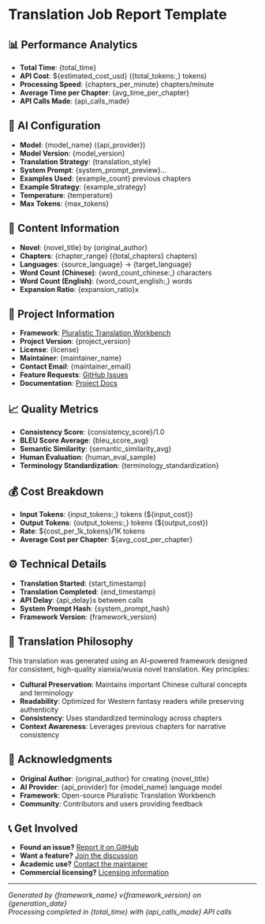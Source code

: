 # Translation Job Report Template

## 📊 Performance Analytics
- **Total Time**: {total_time}
- **API Cost**: ${estimated_cost_usd} ({total_tokens:,} tokens)
- **Processing Speed**: {chapters_per_minute} chapters/minute
- **Average Time per Chapter**: {avg_time_per_chapter}
- **API Calls Made**: {api_calls_made}

## 🤖 AI Configuration  
- **Model**: {model_name} ({api_provider})
- **Model Version**: {model_version}
- **Translation Strategy**: {translation_style}
- **System Prompt**: {system_prompt_preview}...
- **Examples Used**: {example_count} previous chapters
- **Example Strategy**: {example_strategy}
- **Temperature**: {temperature}
- **Max Tokens**: {max_tokens}

## 📖 Content Information
- **Novel**: {novel_title} by {original_author}
- **Chapters**: {chapter_range} ({total_chapters} chapters)
- **Languages**: {source_language} → {target_language}
- **Word Count (Chinese)**: {word_count_chinese:,} characters
- **Word Count (English)**: {word_count_english:,} words
- **Expansion Ratio**: {expansion_ratio}x

## 🔗 Project Information
- **Framework**: [Pluralistic Translation Workbench]({github_url})
- **Project Version**: {project_version}
- **License**: {license}
- **Maintainer**: {maintainer_name}
- **Contact Email**: {maintainer_email}
- **Feature Requests**: [GitHub Issues]({feature_requests_url})
- **Documentation**: [Project Docs]({documentation_url})

## 📈 Quality Metrics
- **Consistency Score**: {consistency_score}/1.0
- **BLEU Score Average**: {bleu_score_avg}
- **Semantic Similarity**: {semantic_similarity_avg}
- **Human Evaluation**: {human_eval_sample}
- **Terminology Standardization**: {terminology_standardization}

## 💰 Cost Breakdown
- **Input Tokens**: {input_tokens:,} tokens (${input_cost})
- **Output Tokens**: {output_tokens:,} tokens (${output_cost})
- **Rate**: ${cost_per_1k_tokens}/1K tokens
- **Average Cost per Chapter**: ${avg_cost_per_chapter}

## ⚙️ Technical Details
- **Translation Started**: {start_timestamp}
- **Translation Completed**: {end_timestamp}
- **API Delay**: {api_delay}s between calls
- **System Prompt Hash**: {system_prompt_hash}
- **Framework Version**: {framework_version}

## 🎯 Translation Philosophy
This translation was generated using an AI-powered framework designed for consistent, high-quality xianxia/wuxia novel translation. Key principles:

- **Cultural Preservation**: Maintains important Chinese cultural concepts and terminology
- **Readability**: Optimized for Western fantasy readers while preserving authenticity
- **Consistency**: Uses standardized terminology across chapters
- **Context Awareness**: Leverages previous chapters for narrative consistency

## 🙏 Acknowledgments
- **Original Author**: {original_author} for creating {novel_title}
- **AI Provider**: {api_provider} for {model_name} language model
- **Framework**: Open-source Pluralistic Translation Workbench
- **Community**: Contributors and users providing feedback

## 📞 Get Involved
- **Found an issue?** [Report it on GitHub]({feature_requests_url})
- **Want a feature?** [Join the discussion]({github_discussions_url})
- **Academic use?** [Contact the maintainer]({maintainer_email})
- **Commercial licensing?** [Licensing information]({license_url})

---
*Generated by {framework_name} v{framework_version} on {generation_date}*  
*Processing completed in {total_time} with {api_calls_made} API calls*